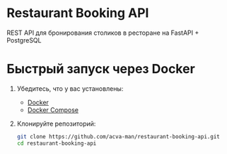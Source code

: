 # Restaurant Booking API

REST API для бронирования столиков в ресторане на FastAPI + PostgreSQL

# Быстрый запуск через Docker

1. Убедитесь, что у вас установлены:
   - [Docker](https://www.docker.com/get-started)
   - [Docker Compose](https://docs.docker.com/compose/install/)

2. Клонируйте репозиторий:
   ```bash
   git clone https://github.com/acva-man/restaurant-booking-api.git
   cd restaurant-booking-api
